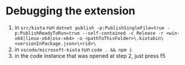 # Debugging the extension

1. in `src/kiota` run `dotnet publish -p:PublishSingleFile=true -p:PublishReadyToRun=true --self-contained -c Release -r <win-x64|linux-x64|osx-x64> -o <pathToThisFolder>\.kiotabin\<versionInPackage.json>\<rid>\`
1. in `vscode/microsoft-kiota` run `code . && npm i`
1. in the code instance that was opened at step 2, just press f5
